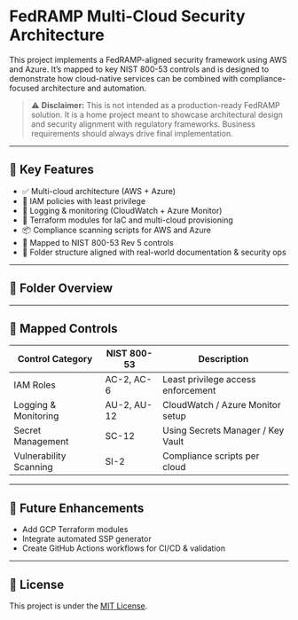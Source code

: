 # FedRAMP Multi-Cloud Security Architecture

This project implements a FedRAMP-aligned security framework using AWS and Azure. It’s mapped to key NIST 800-53 controls and is designed to demonstrate how cloud-native services can be combined with compliance-focused architecture and automation.

> ⚠️ **Disclaimer:** This is not intended as a production-ready FedRAMP solution. It is a home project meant to showcase architectural design and security alignment with regulatory frameworks. Business requirements should always drive final implementation.

---

## 📌 Key Features

- ✅ Multi-cloud architecture (AWS + Azure)
- 🔐 IAM policies with least privilege
- 📜 Logging & monitoring (CloudWatch + Azure Monitor)
- 🧩 Terraform modules for IaC and multi-cloud provisioning
- 📦 Compliance scanning scripts for AWS and Azure
- 🧠 Mapped to NIST 800-53 Rev 5 controls
- 🧰 Folder structure aligned with real-world documentation & security ops

---

## 📂 Folder Overview


---

## 🔐 Mapped Controls

| Control Category         | NIST 800-53 | Description                          |
|--------------------------|-------------|--------------------------------------|
| IAM Roles                | AC-2, AC-6   | Least privilege access enforcement   |
| Logging & Monitoring     | AU-2, AU-12 | CloudWatch / Azure Monitor setup     |
| Secret Management        | SC-12       | Using Secrets Manager / Key Vault    |
| Vulnerability Scanning   | SI-2        | Compliance scripts per cloud         |

---

## 🚀 Future Enhancements

- Add GCP Terraform modules
- Integrate automated SSP generator
- Create GitHub Actions workflows for CI/CD & validation

---

## 📄 License

This project is under the [MIT License](LICENSE).

 
 
 
 
